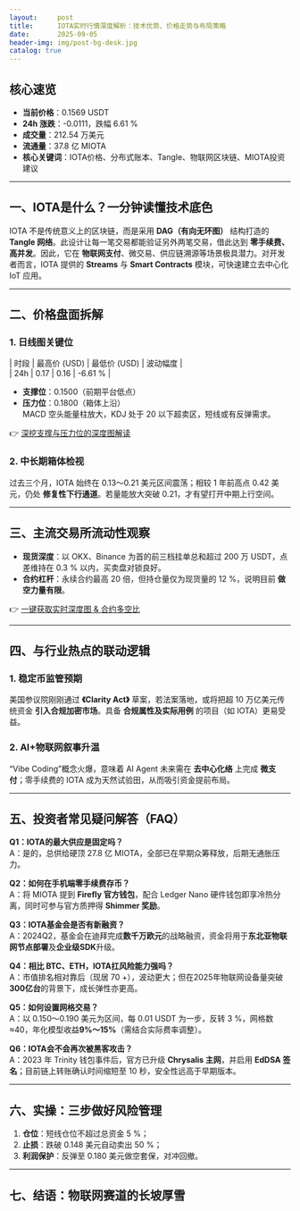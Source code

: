 ```yaml
---
layout:     post
title:      IOTA实时行情深度解析：技术优势、价格走势与布局策略
date:       2025-09-05
header-img: img/post-bg-desk.jpg
catalog: true
---
```


## 核心速览
- **当前价格**：0.1569 USDT  
- **24h 涨跌**：-0.0111，跌幅 6.61 %  
- **成交量**：212.54 万美元  
- **流通量**：37.8 亿 MIOTA  
- **核心关键词**：IOTA价格、分布式账本、Tangle、物联网区块链、MIOTA投资建议

---

## 一、IOTA是什么？一分钟读懂技术底色
IOTA 不是传统意义上的区块链，而是采用 **DAG（有向无环图）** 结构打造的 **Tangle 网络**。此设计让每一笔交易都能验证另外两笔交易，借此达到 **零手续费、高并发**。因此，它在 **物联网支付**、微交易、供应链溯源等场景极具潜力。对开发者而言，IOTA 提供的 **Streams** 与 **Smart Contracts** 模块，可快速建立去中心化 IoT 应用。

---

## 二、价格盘面拆解
### 1. 日线图关键位  
| 时段 | 最高价 (USD) | 最低价 (USD) | 波动幅度 |  
| 24h | 0.17 | 0.16 | -6.61 % |  

- **支撑位**：0.1500（前期平台低点）  
- **压力位**：0.1800（箱体上沿）  
MACD 空头能量柱放大，KDJ 处于 20 以下超卖区，短线或有反弹需求。  

👉 [深挖支撑与压力位的深度图解读](https://okxdog.com/)

### 2. 中长期箱体检视  
过去三个月，IOTA 始终在 0.13～0.21 美元区间震荡；相较 1 年前高点 0.42 美元，仍处 **修复性下行通道**。若量能放大突破 0.21，才有望打开中期上行空间。

---

## 三、主流交易所流动性观察
- **现货深度**：以 OKX、Binance 为首的前三档挂单总和超过 200 万 USDT，点差维持在 0.3 % 以内，买卖盘对锁良好。  
- **合约杠杆**：永续合约最高 20 倍，但持仓量仅为现货量的 12 %，说明目前 **做空力量有限**。  

👉 [一键获取实时深度图 & 合约多空比](https://okxdog.com/)

---

## 四、与行业热点的联动逻辑
### 1. 稳定币监管预期
美国参议院刚刚通过 **《Clarity Act》** 草案，若法案落地，或将把超 10 万亿美元传统资金 **引入合规加密市场**。具备 **合规属性及实际用例** 的项目（如 IOTA）更易受益。  
### 2. AI+物联网叙事升温
“Vibe Coding”概念火爆，意味着 AI Agent 未来需在 **去中心化络** 上完成 **微支付**；零手续费的 IOTA 成为天然试验田，从而吸引资金提前布局。

---

## 五、投资者常见疑问解答（FAQ）

**Q1：IOTA的最大供应是固定吗？**  
A：是的，总供给硬顶 27.8 亿 MIOTA，全部已在早期众筹释放，后期无通胀压力。

**Q2：如何在手机端零手续费存币？**  
A：将 MIOTA 提到 **Firefly 官方钱包**，配合 Ledger Nano 硬件钱包即享冷热分离，同时可参与官方质押得 **Shimmer 奖励**。

**Q3：IOTA基金会是否有新融资？**  
A：2024Q2，基金会在迪拜完成**数千万欧元**的战略融资，资金将用于**东北亚物联网节点部署**及**企业级SDK**升级。

**Q4：相比 BTC、ETH，IOTA扛风险能力强吗？**  
A：市值排名相对靠后（现居 70 +），波动更大；但在2025年物联网设备量突破**300亿台**的背景下，成长弹性亦更高。

**Q5：如何设置网格交易？**  
A：以 0.150～0.190 美元为区间，每 0.01 USDT 为一步，反转 3 %，网格数≈40，年化模型收益**9%～15%**（需结合实际费率调整）。

**Q6：IOTA会不会再次被黑客攻击？**  
A：2023 年 Trinity 钱包事件后，官方已升级 **Chrysalis 主网**，并启用 **EdDSA 签名**；目前链上转账确认时间缩短至 10 秒，安全性远高于早期版本。

---

## 六、实操：三步做好风险管理
1. **仓位**：短线仓位不超过总资金 5 %；  
2. **止损**：跌破 0.148 美元自动卖出 50 %；  
3. **利润保护**：反弹至 0.180 美元做空套保，对冲回撤。  

---

## 七、结语：物联网赛道的长坡厚雪